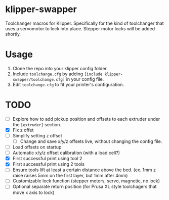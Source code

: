 # klipper-swapper
Toolchanger macros for Klipper. Specifically for the kind of toolchanger that uses a servomotor to lock into place. Stepper motor locks will be added shortly. 

# Usage
1. Clone the repo into your klipper config folder.
2. Include `toolchange.cfg` by adding `[include klipper-swapper/toolchange.cfg]` in your config file.
3. Edit `toolchange.cfg` to fit your printer's configuration.

# TODO
- [ ] Explore how to add pickup position and offsets to each extruder under the `[extruder]` section.
- [x] Fix z offet
- [ ] Simplify setting z offset
    - [ ] Change and save x/y/z offsets live, without changing the config file.
- [ ] Load offsets on startup
- [ ] Automatic x/y/z offset calibration (with a load cell?)
- [x] First successful print using tool 2
- [x] First successful print using 2 tools
- [ ] Ensure tools lift at least a certain distance above the bed. (ex. 1mm z raise raises 5mm on the first layer, but 1mm after 4mm)
- [ ] Customizable lock function (stepper motors, servo, magnetic, no lock)
- [ ] Optional separate return position (for Prusa XL style toolchagers that move x axis to lock)
